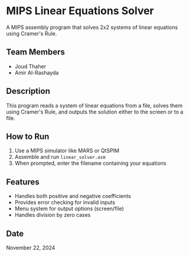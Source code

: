 # MIPS Linear Equations Solver

A MIPS assembly program that solves 2x2 systems of linear equations using Cramer's Rule.

## Team Members
- Joud Thaher 
- Amir Al-Rashayda 

## Description
This program reads a system of linear equations from a file, solves them using Cramer's Rule, and outputs the solution either to the screen or to a file.

## How to Run
1. Use a MIPS simulator like MARS or QtSPIM
2. Assemble and run `linear_solver.asm`
3. When prompted, enter the filename containing your equations

## Features
- Handles both positive and negative coefficients
- Provides error checking for invalid inputs
- Menu system for output options (screen/file)
- Handles division by zero cases

## Date
November 22, 2024